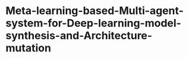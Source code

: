 # Meta-learning-based-Multi-agent-system-for-Deep-learning-model-synthesis-and-Architecture-mutation